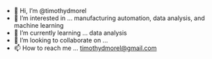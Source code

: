 - 👋 Hi, I’m @timothydmorel
- 👀 I’m interested in ... manufacturing automation, data analysis, and machine learning
- 🌱 I’m currently learning ... data analysis
- 💞️ I’m looking to collaborate on ...
- 📫 How to reach me ... timothydmorel@gmail.com

<!---
timothydmorel/timothydmorel is a ✨ special ✨ repository because its `README.md` (this file) appears on your GitHub profile.
You can click the Preview link to take a look at your changes.
--->
